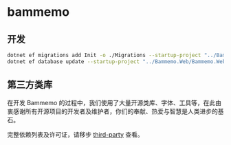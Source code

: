 # bammemo

## 开发

```bash
dotnet ef migrations add Init -o ./Migrations --startup-project "../Bammemo.Web/Bammemo.Web/Bammemo.Web.csproj" -c BammemoDbContext
dotnet ef database update --startup-project "../Bammemo.Web/Bammemo.Web/Bammemo.Web.csproj" -c BammemoDbContext
```

## 第三方类库

在开发 Bammemo 的过程中，我们使用了大量开源类库、字体、工具等，在此由衷感谢所有开源项目的开发者及维护者，你们的奉献、热爱与智慧是人类进步的基石。

完整依赖列表及许可证，请移步 [third-party](./third-party) 查看。